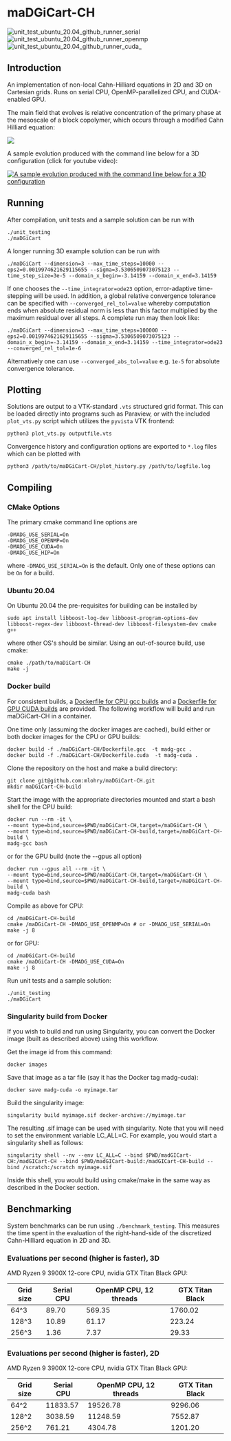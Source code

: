 # maDGiCart-CH

![unit_test_ubuntu_20.04_github_runner_serial](https://github.com/mlohry/maDGiCart-CH/actions/workflows/unit_test_github_runner.yml/badge.svg?branch=master)
![unit_test_ubuntu_20.04_github_runner_openmp](https://github.com/mlohry/maDGiCart-CH/actions/workflows/unit_test_github_runner_openmp.yml/badge.svg?branch=master)
![unit_test_ubuntu_20.04_github_runner_cuda_](https://github.com/mlohry/maDGiCart-CH/actions/workflows/unit_test_github_runner_cuda.yml/badge.svg?branch=master)

## Introduction

An implementation of non-local Cahn-Hilliard equations in 2D and 3D on Cartesian grids. Runs on serial CPU, OpenMP-parallelized CPU, and CUDA-enabled GPU.


The main field that evolves is relative concentration of the primary phase at the mesoscale of a block copolymer, which occurs through a modified Cahn Hilliard equation:

<img src="https://github.com/mlohry/maDGiCart-CH/blob/master/.github/figs/cheqn.gif">

A sample evolution produced with the command line below for a 3D configuration (click for youtube video):


[![A sample evolution produced with the command line below for a 3D configuration](https://github.com/mlohry/maDGiCart-CH/blob/master/.github/figs/chimages.0999.png)](https://www.youtube.com/watch?v=_-25dzpj4Lo "A sample evolution produced with the command line below for a 3D configuration")


## Running

After compilation, unit tests and a sample solution can be run with

    ./unit_testing
    ./maDGiCart

A longer running 3D example solution can be run with

    ./maDGiCart --dimension=3 --max_time_steps=10000 --eps2=0.0019974621629115655 --sigma=3.5306509073075123 --time_step_size=3e-5 --domain_x_begin=-3.14159 --domain_x_end=3.14159

If one chooses the `--time_integrator=ode23` option, error-adaptive time-stepping will be used. In addition, a global relative convergence tolerance can be specified with `--converged_rel_tol=value` whereby computation ends when absolute residual norm is less than this factor multiplied by the maximum residual over all steps. A complete run may then look like:

    ./maDGiCart --dimension=3 --max_time_steps=100000 --eps2=0.0019974621629115655 --sigma=3.5306509073075123 --domain_x_begin=-3.14159 --domain_x_end=3.14159 --time_integrator=ode23 --converged_rel_tol=1e-6

Alternatively one can use `--converged_abs_tol=value` e.g. `1e-5` for absolute convergence tolerance. 

## Plotting

Solutions are output to a VTK-standard `.vts` structured grid format. This can be loaded directly into programs such as Paraview, or with the included `plot_vts.py` script which utilizes the `pyvista` VTK frontend:

    python3 plot_vts.py outputfile.vts

Convergence history and configuration options are exported to `*.log` files which can be plotted with

    python3 /path/to/maDGiCart-CH/plot_history.py /path/to/logfile.log
     

## Compiling

### CMake Options

The primary cmake command line options are

    -DMADG_USE_SERIAL=On
    -DMADG_USE_OPENMP=On
    -DMADG_USE_CUDA=On
    -DMADG_USE_HIP=On

where `-DMADG_USE_SERIAL=On` is the default. Only one of these options can be `On` for a build.


### Ubuntu 20.04

On Ubuntu 20.04 the pre-requisites for building can be installed by

    sudo apt install libboost-log-dev libboost-program-options-dev libboost-regex-dev libboost-thread-dev libboost-filesystem-dev cmake g++

where other OS's should be similar. Using an out-of-source build, use cmake:

    cmake ./path/to/maDiCart-CH
    make -j

### Docker build

For consistent builds, a [Dockerfile for CPU gcc builds](Dockerfile.gcc) and a [Dockerfile for GPU CUDA builds](Dockerfile.cuda) are provided. The following workflow will build and run maDGiCart-CH in a container.

One time only (assuming the docker images are cached), build either or both docker images for the CPU or GPU builds:

    docker build -f ./maDGiCart-CH/Dockerfile.gcc  -t madg-gcc .
    docker build -f ./maDGiCart-CH/Dockerfile.cuda  -t madg-cuda .

Clone the repository on the host and make a build directory:

    git clone git@github.com:mlohry/maDGiCart-CH.git
    mkdir maDGiCart-CH-build

Start the image with the appropriate directories mounted and start a bash shell for the CPU build:

    docker run --rm -it \
    --mount type=bind,source=$PWD/maDGiCart-CH,target=/maDGiCart-CH \
    --mount type=bind,source=$PWD/maDGiCart-CH-build,target=/maDGiCart-CH-build \
    madg-gcc bash
    
or for the GPU build (note the --gpus all option)

    docker run --gpus all --rm -it \
    --mount type=bind,source=$PWD/maDGiCart-CH,target=/maDGiCart-CH \
    --mount type=bind,source=$PWD/maDGiCart-CH-build,target=/maDGiCart-CH-build \
    madg-cuda bash

Compile as above for CPU:

    cd /maDGiCart-CH-build
    cmake /maDGiCart-CH -DMADG_USE_OPENMP=On # or -DMADG_USE_SERIAL=On
    make -j 8
    
or for GPU:

    cd /maDGiCart-CH-build
    cmake /maDGiCart-CH -DMADG_USE_CUDA=On
    make -j 8

Run unit tests and a sample solution:

    ./unit_testing
    ./maDGiCart

### Singularity build from Docker

If you wish to build and run using Singularity, you can convert the Docker image (built as described above) using this workflow.

Get the image id from this command:

    docker images

Save that image as a tar file (say it has the Docker tag madg-cuda):

    docker save madg-cuda -o myimage.tar

Build the singularity image:

    singularity build myimage.sif docker-archive://myimage.tar

The resulting .sif image can be used with singularity. Note that you will need to set the environment variable LC_ALL=C. For example, you would start a singularity shell as follows:

    singularity shell --nv --env LC_ALL=C --bind $PWD/madGICart-CH:/madGICart-CH --bind $PWD/madGICart-build:/madGICart-CH-build --bind /scratch:/scratch myimage.sif

Inside this shell, you would build using cmake/make in the same way as described in the Docker section.

## Benchmarking

System benchmarks can be run using `./benchmark_testing`. This measures the time spent in the evaluation of the right-hand-side of the discretized Cahn-Hilliard equation in 2D and 3D.

### Evaluations per second (higher is faster), 3D

AMD Ryzen 9 3900X 12-core CPU, nvidia GTX Titan Black GPU:

| Grid size     | Serial CPU  | OpenMP CPU, 12 threads | GTX Titan Black | 
| ------------- | ------------- | ------------- | ------------- |
| 64^3  | 89.70 | 569.35 | 1760.02   |
| 128^3  | 10.89  | 61.17 |  223.24  |
| 256^3  | 1.36  | 7.37 |   29.33   |


### Evaluations per second (higher is faster), 2D

AMD Ryzen 9 3900X 12-core CPU, nvidia GTX Titan Black GPU:

| Grid size     | Serial CPU  | OpenMP CPU, 12 threads | GTX Titan Black | 
| ------------- | ------------- | ------------- | ------------- |
| 64^2   | 11833.57  | 19526.78 | 9296.06  |
| 128^2  | 3038.59  | 11248.59 |  7552.87  |
| 256^2  | 761.21  | 4304.78 |   1201.20   |
